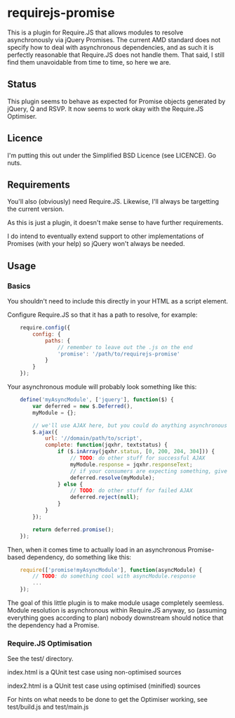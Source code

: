 # requirejs-promise

This is a plugin for Require.JS that allows modules to resolve asynchronously via jQuery Promises. The current AMD standard does not specify how to deal with asynchronous dependencies, and as such it is perfectly reasonable that Require.JS does not handle them. That said, I still find them unavoidable from time to time, so here we are.

## Status

This plugin seems to behave as expected for Promise objects generated by jQuery, Q and RSVP. It now seems to work okay with the Require.JS Optimiser.

## Licence

I'm putting this out under the Simplified BSD Licence (see LICENCE). Go nuts.

## Requirements

You'll also (obviously) need Require.JS. Likewise, I'll always be targetting the current version.

As this is just a plugin, it doesn't make sense to have further requirements.

I do intend to eventually extend support to other implementations of Promises (with your help) so jQuery won't always be needed.

## Usage

### Basics

You shouldn't need to include this directly in your HTML as a script element.

Configure Require.JS so that it has a path to resolve, for example:

```javascript
    require.config({
        config: {
            paths: {
                // remember to leave out the .js on the end
                'promise': '/path/to/requirejs-promise'
            }
        }
    });
```

Your asynchronous module will probably look something like this:

```javascript
    define('myAsyncModule', ['jquery'], function($) {
        var deferred = new $.Deferred(),
        myModule = {};

        // we'll use AJAX here, but you could do anything asynchronous
        $.ajax({
            url: '//domain/path/to/script',
            complete: function(jqxhr, textstatus) {
                if ($.inArray(jqxhr.status, [0, 200, 204, 304])) {
                    // TODO: do other stuff for successful AJAX
                    myModule.response = jqxhr.responseText;
                    // if your consumers are expecting something, give it to them
                    deferred.resolve(myModule);
                } else {
                    // TODO: do other stuff for failed AJAX
                    deferred.reject(null);
                }
            }
        });

        return deferred.promise();
    });
```

Then, when it comes time to actually load in an asynchronous Promise-based dependency, do something like this:

```javascript
    require(['promise!myAsyncModule'], function(asyncModule) {
        // TODO: do something cool with asyncModule.response
        ...
    });
```

The goal of this little plugin is to make module usage completely seemless. Module resolution is asynchronous within Require.JS anyway, so (assuming everything goes according to plan) nobody downstream should notice that the dependency had a Promise.

### Require.JS Optimisation

See the test/ directory.

index.html is a QUnit test case using non-optimised sources

index2.html is a QUnit test case using optimised (minified) sources

For hints on what needs to be done to get the Optimiser working, see test/build.js and test/main.js

